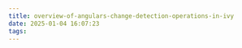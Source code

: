 ```yaml
---
title: overview-of-angulars-change-detection-operations-in-ivy
date: 2025-01-04 16:07:23
tags:
---
```

